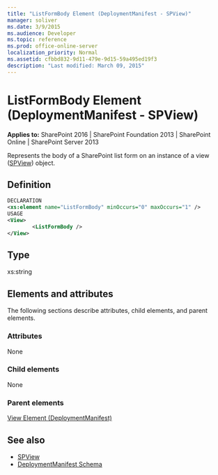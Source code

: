 ```yaml
---
title: "ListFormBody Element (DeploymentManifest - SPView)"
manager: soliver
ms.date: 3/9/2015
ms.audience: Developer
ms.topic: reference
ms.prod: office-online-server
localization_priority: Normal
ms.assetid: cfbbd832-9d11-479e-9d15-59a495ed19f3
description: "Last modified: March 09, 2015"
---
```


# ListFormBody Element (DeploymentManifest - SPView)

**Applies to:** SharePoint 2016 | SharePoint Foundation 2013 | SharePoint Online | SharePoint Server 2013 
  
Represents the body of a SharePoint list form on an instance of a view ([SPView](https://msdn.microsoft.com/library/Microsoft.SharePoint.SPView.aspx)) object. 

## Definition

```XML
DECLARATION
<xs:element name="ListFormBody" minOccurs="0" maxOccurs="1" />
USAGE
<View>
        <ListFormBody />
</View>

```

## Type

xs:string
  
## Elements and attributes

The following sections describe attributes, child elements, and parent elements.

### Attributes

None
   
### Child elements

None
   
### Parent elements

[View Element (DeploymentManifest)](view-element-deploymentmanifest.md)
   
## See also

- [SPView](https://msdn.microsoft.com/library/Microsoft.SharePoint.SPView.aspx)
- [DeploymentManifest Schema](deploymentmanifest-schema.md)


